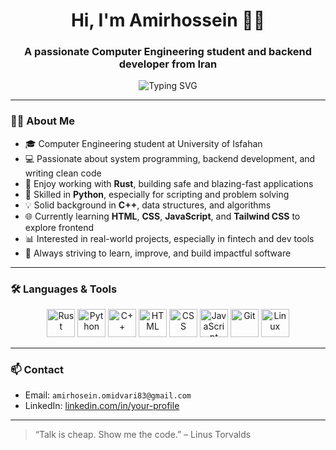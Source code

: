 <h1 align="center">Hi, I'm Amirhossein 👨‍💻</h1>
<h3 align="center">A passionate Computer Engineering student and backend developer from Iran</h3>

<p align="center">
  <img src="https://readme-typing-svg.demolab.com?font=Fira+Code&weight=500&size=24&pause=1000&color=1ABC9C&center=true&vCenter=true&width=600&lines=Rustacean+%F0%9F%A6%80+Developer;Pythonic+Problem+Solver+%F0%9F%90%8D;C%2B%2B+Lover+%E2%9D%A4%EF%B8%8F;Learning+Frontend+%F0%9F%9A%80;Building+Clean+and+Modern+Software" alt="Typing SVG" />
</p>


---

### 🧑‍💼 About Me

- 🎓 Computer Engineering student at University of Isfahan  
- 💻 Passionate about system programming, backend development, and writing clean code  
- 🦀 Enjoy working with **Rust**, building safe and blazing-fast applications  
- 🐍 Skilled in **Python**, especially for scripting and problem solving  
- 💡 Solid background in **C++**, data structures, and algorithms  
- 🌐 Currently learning **HTML**, **CSS**, **JavaScript**, and **Tailwind CSS** to explore frontend  
- 📊 Interested in real-world projects, especially in fintech and dev tools  
- 🚀 Always striving to learn, improve, and build impactful software

---

### 🛠️ Languages & Tools

<p align="center">
  <img src="https://raw.githubusercontent.com/devicons/devicon/master/icons/rust/rust-original-wordmark.svg" width="45" alt="Rust" />
  <img src="https://cdn.jsdelivr.net/gh/devicons/devicon/icons/python/python-original.svg" width="45" alt="Python" />
  <img src="https://cdn.jsdelivr.net/gh/devicons/devicon/icons/cplusplus/cplusplus-original.svg" width="45" alt="C++" />
  <img src="https://cdn.jsdelivr.net/gh/devicons/devicon/icons/html5/html5-original.svg" width="45" alt="HTML" />
  <img src="https://cdn.jsdelivr.net/gh/devicons/devicon/icons/css3/css3-original.svg" width="45" alt="CSS" />
  <img src="https://cdn.jsdelivr.net/gh/devicons/devicon/icons/javascript/javascript-original.svg" width="45" alt="JavaScript" />
  <img src="https://cdn.jsdelivr.net/gh/devicons/devicon/icons/git/git-original.svg" width="45" alt="Git" />
  <img src="https://cdn.jsdelivr.net/gh/devicons/devicon/icons/linux/linux-original.svg" width="45" alt="Linux" />
</p>


---




### 📫 Contact

- Email: `amirhosein.omidvari83@gmail.com`
- LinkedIn: [linkedin.com/in/your-profile](www.linkedin.com/in/amirhossein-omidvari-947828345)
  

---

> “Talk is cheap. Show me the code.” – Linus Torvalds

